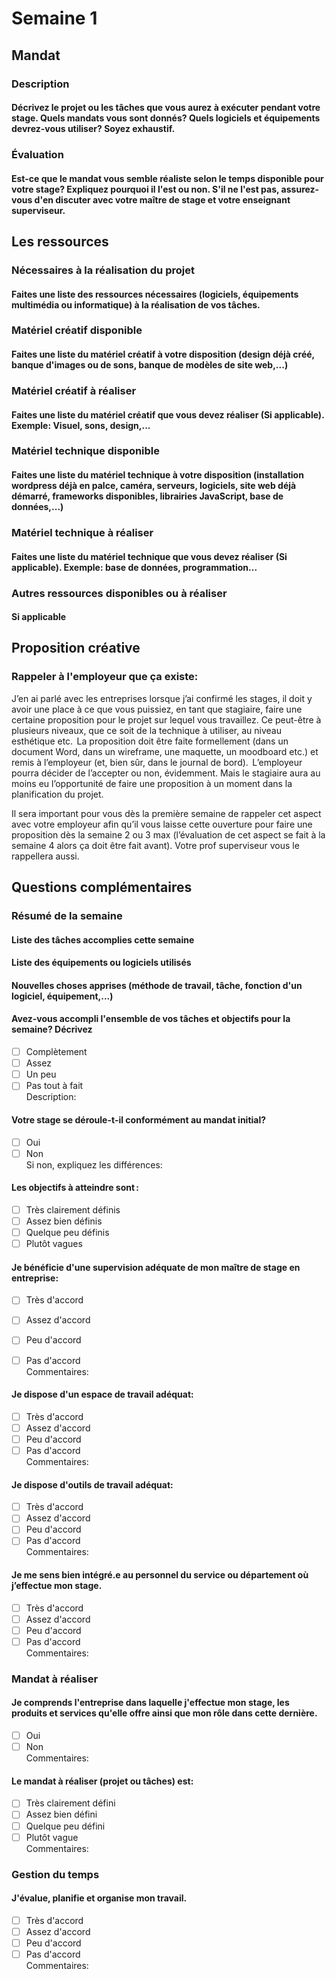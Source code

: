 # Semaine 1   
## Mandat
### Description
#### Décrivez le projet ou les tâches que vous aurez à exécuter pendant votre stage. Quels mandats vous sont donnés? Quels logiciels et équipements devrez-vous utiliser? Soyez exhaustif.    

### Évaluation
#### Est-ce que le mandat vous semble réaliste selon le temps disponible pour votre stage? Expliquez pourquoi il l'est ou non. S'il ne l'est pas, assurez-vous d'en discuter avec votre maître de stage et votre enseignant superviseur. 

## Les ressources
### Nécessaires à la réalisation du projet
#### Faites une liste des ressources nécessaires (logiciels, équipements multimédia ou informatique) à la réalisation de vos tâches.

### Matériel créatif disponible
#### Faites une liste du matériel créatif à votre disposition (design déjà créé, banque d'images ou de sons, banque de modèles de site web,...)

### Matériel créatif à réaliser
#### Faites une liste du matériel créatif que vous devez réaliser (Si applicable). Exemple: Visuel, sons, design,... 

### Matériel technique disponible
#### Faites une liste du matériel technique à votre disposition (installation wordpress déjà en palce, caméra, serveurs, logiciels, site web déjà démarré, frameworks disponibles, librairies JavaScript, base de données,...)

### Matériel technique à réaliser
#### Faites une liste du matériel technique que vous devez réaliser (Si applicable). Exemple: base de données, programmation...

### Autres ressources disponibles ou à réaliser
#### Si applicable   

## Proposition créative
### Rappeler à l'employeur que ça existe: 
J’en ai parlé avec les entreprises lorsque j’ai confirmé les stages, il doit y avoir une place à ce que vous puissiez, en tant que stagiaire, faire une certaine proposition pour le projet sur lequel vous travaillez. Ce peut-être à plusieurs niveaux, que ce soit de la technique à utiliser, au niveau esthétique etc.  La proposition doit être faite formellement (dans un document Word, dans un wireframe, une maquette, un moodboard etc.) et remis à l’employeur (et, bien sûr, dans le journal de bord).  L’employeur pourra décider de l’accepter ou non, évidemment. Mais le stagiaire aura au moins eu l’opportunité de faire une proposition à un moment dans la planification du projet.    

Il sera important pour vous dès la première semaine de rappeler cet aspect avec votre employeur afin qu’il vous laisse cette ouverture pour faire une proposition dès la semaine 2 ou 3 max (l’évaluation de cet aspect se fait à la semaine 4 alors ça doit être fait avant). Votre prof superviseur vous le rappellera aussi.  

## Questions complémentaires
### Résumé de la semaine
#### Liste des tâches accomplies cette semaine

#### Liste des équipements ou logiciels utilisés

#### Nouvelles choses apprises (méthode de travail, tâche, fonction d'un logiciel, équipement,...)

#### Avez-vous accompli l'ensemble de vos tâches et objectifs pour la semaine? Décrivez    
- [ ] Complètement 
- [ ] Assez
- [ ] Un peu
- [ ] Pas tout à fait    
Description:   

#### Votre stage se déroule-t-il conformément au mandat initial? 
- [ ] Oui
- [ ] Non    
Si non, expliquez les différences:

####  Les objectifs à atteindre sont :    
- [ ] Très clairement définis 
- [ ] Assez bien définis
- [ ] Quelque peu définis
- [ ] Plutôt vagues

####  Je bénéficie d'une supervision adéquate de mon maître de stage en entreprise:  
- [ ] Très d'accord
- [ ] Assez d'accord
- [ ] Peu d'accord
- [ ] Pas d'accord    
Commentaires:


####  Je dispose d'un espace de travail adéquat:  
- [ ] Très d'accord
- [ ] Assez d'accord
- [ ] Peu d'accord
- [ ] Pas d'accord     
Commentaires:

 ####  Je dispose d'outils de travail adéquat:  
- [ ] Très d'accord
- [ ] Assez d'accord
- [ ] Peu d'accord
- [ ] Pas d'accord     
Commentaires:

 ####  Je me sens bien intégré.e au personnel du service ou département où j’effectue mon stage.
- [ ] Très d'accord
- [ ] Assez d'accord
- [ ] Peu d'accord
- [ ] Pas d'accord     
Commentaires:

### Mandat à réaliser
#### Je comprends l'entreprise dans laquelle j'effectue mon stage, les produits et services qu'elle offre ainsi que mon rôle dans cette dernière. 
- [ ] Oui
- [ ] Non    
Commentaires:

#### Le mandat à réaliser (projet ou tâches) est: 
- [ ] Très clairement défini 
- [ ] Assez bien défini
- [ ] Quelque peu défini
- [ ] Plutôt vague     
Commentaires:

### Gestion du temps
#### J'évalue, planifie et organise mon travail.   
- [ ] Très d'accord
- [ ] Assez d'accord
- [ ] Peu d'accord
- [ ] Pas d'accord     
Commentaires:

